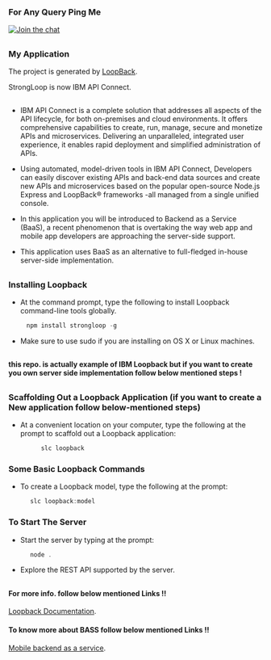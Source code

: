 
### For Any Query Ping Me

[![Join the chat](https://img.shields.io/badge/gitter-join%20chat%20%E2%86%92-brightgreen.svg)](https://gitter.im/divyanshu001)

##

### My Application

The project is generated by [LoopBack](http://loopback.io).

StrongLoop is now IBM API Connect.

##

* IBM API Connect is a complete solution that addresses all aspects of the API lifecycle, for both on-premises and cloud         environments. It offers comprehensive capabilities to create, run, manage, secure and monetize APIs and microservices.         Delivering an unparalleled, integrated user experience, it enables rapid deployment and simplified administration of APIs.

* Using automated, model-driven tools in IBM API Connect, Developers can easily discover existing APIs and back-end data         sources and create new APIs and microservices based on the popular open-source Node.js Express and LoopBack® frameworks -all   managed from a single unified console.

* In this application you will be introduced to Backend as a Service (BaaS), a recent phenomenon that is overtaking the way web   app and mobile app developers are approaching the server-side support. 

* This application uses BaaS as an alternative to full-fledged in-house server-side implementation.

##

### Installing Loopback

* At the command prompt, type the following to install Loopback command-line tools globally.

```javascript
     npm install strongloop -g
```

* Make sure to use sudo if you are installing on OS X or Linux machines.

##

#### this repo. is actually example of IBM Loopback but if you want to create you own server side implementation follow below      mentioned steps !

##

### Scaffolding Out a Loopback Application (if you want to create a New application follow below-mentioned steps)

* At a convenient location on your computer, type the following at the prompt to scaffold out a Loopback application:

```javascript
         slc loopback
```

### Some Basic Loopback Commands

* To create a Loopback model, type the following at the prompt:

```javascript
      slc loopback:model
```

### To Start The Server
* Start the server by typing at the prompt:
  
```javascript
      node .
```

* Explore the REST API supported by the server.

##

#### For more info. follow below mentioned Links !!

[Loopback Documentation](http://apidocs.strongloop.com/).

#### To know more about BASS follow below mentioned Links !!

[Mobile backend as a service](https://en.wikipedia.org/wiki/Mobile_backend_as_a_service).





